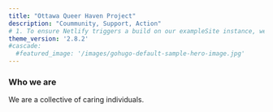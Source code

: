 ```yaml
---
title: "Ottawa Queer Haven Project"
description: "Coummunity, Support, Action"
# 1. To ensure Netlify triggers a build on our exampleSite instance, we need to change a file in the exampleSite directory.
theme_version: '2.8.2'
#cascade:
  #featured_image: '/images/gohugo-default-sample-hero-image.jpg'
---
```

### Who we are

We are a collective of caring individuals.

